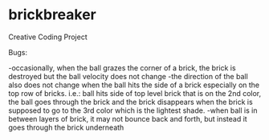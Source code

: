 # brickbreaker
Creative Coding Project


Bugs:

-occasionally, when the ball grazes the corner of a brick, the brick is destroyed but the ball velocity does not change
-the direction of the ball also does not change when the ball hits the side of a brick especially on the top row of bricks. 
i.e.: ball hits side of top level brick that is on the 2nd color, the ball goes through the brick and the brick disappears when the brick is supposed to go to the 3rd color which is the lightest shade.
-when ball is in between layers of brick, it may not bounce back and forth, but instead it goes through the brick underneath
